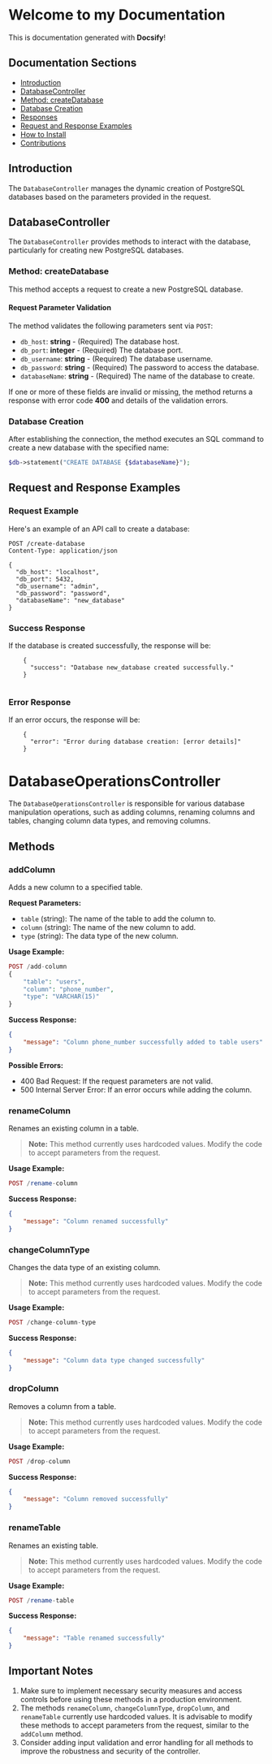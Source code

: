 # Welcome to my Documentation

This is documentation generated with **Docsify**!


## Documentation Sections

- [Introduction](#introduction)
- [DatabaseController](#databasecontroller)
- [Method: createDatabase](#method-createdatabase)
- [Database Creation](#database-creation)
- [Responses](#responses)
- [Request and Response Examples](#request-and-response-examples)
- [How to Install](#how-to-install)
- [Contributions](#contributions)

## Introduction

The `DatabaseController` manages the dynamic creation of PostgreSQL databases based on the parameters provided in the request.

## DatabaseController

The `DatabaseController` provides methods to interact with the database, particularly for creating new PostgreSQL databases.

### Method: createDatabase

This method accepts a request to create a new PostgreSQL database.

#### Request Parameter Validation
The method validates the following parameters sent via `POST`:

- `db_host`: **string** - (Required) The database host.
- `db_port`: **integer** - (Required) The database port.
- `db_username`: **string** - (Required) The database username.
- `db_password`: **string** - (Required) The password to access the database.
- `databaseName`: **string** - (Required) The name of the database to create.

If one or more of these fields are invalid or missing, the method returns a response with error code **400** and details of the validation errors.

### Database Creation
After establishing the connection, the method executes an SQL command to create a new database with the specified name:

```php
$db->statement("CREATE DATABASE {$databaseName}");
```

## Request and Response Examples

### Request Example
Here's an example of an API call to create a database:

```
POST /create-database
Content-Type: application/json

{
  "db_host": "localhost",
  "db_port": 5432,
  "db_username": "admin",
  "db_password": "password",
  "databaseName": "new_database"
}
```

### Success Response
If the database is created successfully, the response will be:
```
    {
      "success": "Database new_database created successfully."
    }
    
```

### Error Response
If an error occurs, the response will be:

```
    {
      "error": "Error during database creation: [error details]"
    }
```

# DatabaseOperationsController

The `DatabaseOperationsController` is responsible for various database manipulation operations, such as adding columns, renaming columns and tables, changing column data types, and removing columns.

## Methods

### addColumn

Adds a new column to a specified table.

**Request Parameters:**
- `table` (string): The name of the table to add the column to.
- `column` (string): The name of the new column to add.
- `type` (string): The data type of the new column.

**Usage Example:**
```php
POST /add-column
{
    "table": "users",
    "column": "phone_number",
    "type": "VARCHAR(15)"
}
```

**Success Response:**
```json
{
    "message": "Column phone_number successfully added to table users"
}
```

**Possible Errors:**
- 400 Bad Request: If the request parameters are not valid.
- 500 Internal Server Error: If an error occurs while adding the column.

### renameColumn

Renames an existing column in a table.

> **Note:** This method currently uses hardcoded values. Modify the code to accept parameters from the request.

**Usage Example:**
```php
POST /rename-column
```

**Success Response:**
```json
{
    "message": "Column renamed successfully"
}
```

### changeColumnType

Changes the data type of an existing column.

> **Note:** This method currently uses hardcoded values. Modify the code to accept parameters from the request.

**Usage Example:**
```php
POST /change-column-type
```

**Success Response:**
```json
{
    "message": "Column data type changed successfully"
}
```

### dropColumn

Removes a column from a table.

> **Note:** This method currently uses hardcoded values. Modify the code to accept parameters from the request.

**Usage Example:**
```php
POST /drop-column
```

**Success Response:**
```json
{
    "message": "Column removed successfully"
}
```

### renameTable

Renames an existing table.

> **Note:** This method currently uses hardcoded values. Modify the code to accept parameters from the request.

**Usage Example:**
```php
POST /rename-table
```

**Success Response:**
```json
{
    "message": "Table renamed successfully"
}
```

## Important Notes

1. Make sure to implement necessary security measures and access controls before using these methods in a production environment.
2. The methods `renameColumn`, `changeColumnType`, `dropColumn`, and `renameTable` currently use hardcoded values. It is advisable to modify these methods to accept parameters from the request, similar to the `addColumn` method.
3. Consider adding input validation and error handling for all methods to improve the robustness and security of the controller.
